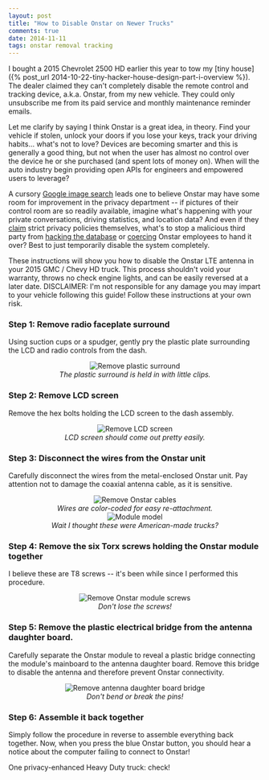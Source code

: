 ```yaml
---
layout: post
title: "How to Disable Onstar on Newer Trucks"
comments: true
date: 2014-11-11
tags: onstar removal tracking
---
```


I bought a 2015 Chevrolet 2500 HD earlier this year to tow my [tiny
house]({% post_url 2014-10-22-tiny-hacker-house-design-part-i-overview %}). The
dealer claimed they can't completely disable the remote control and
tracking device, a.k.a. Onstar, from my new vehicle. They could only
unsubscribe me from its paid service and monthly maintenance reminder emails.

Let me clarify by saying I think Onstar is a great idea, in theory. Find your
vehicle if stolen, unlock your doors if you lose your keys, track your driving
habits... what's not to love? Devices are becoming smarter and this is
generally a good thing, but not when the user has almost no control over the
device he or she purchased (and spent lots of money on). When will the auto
industry begin providing open APIs for engineers and empowered users to
leverage?

A cursory [Google image search](https://www.google.com/search?as_st=y&tbm=isch&hl=en&as_q=onstar+control+room&as_epq=&as_oq=&as_eq=&imgsz=&imgar=&imgc=&imgcolor=&imgtype=&cr=&as_sitesearch=&safe=images&as_filetype=&as_rights=)
leads one to believe Onstar may have some room for improvement in the privacy
department -- if pictures of their control room are so readily available,
imagine what's happening with your private conversations, driving statistics,
and location data? And even if they
[claim](https://www.onstar.com/web/portal/privacy?g=1) strict privacy policies
themselves, what's to stop a malicious third party from [hacking the
database](http://resources.infosecinstitute.com/fbi-tor-exploit/) or
[coercing](http://www.theguardian.com/technology/2013/oct/07/fbi-bitcoin-silk-road-ross-ulbricht)
Onstar employees to hand it over? Best to just temporarily disable the system
completely.

These instructions will show you how to disable the Onstar LTE antenna in your
2015 GMC / Chevy HD truck. This process shouldn't void your warranty, throws no
check engine lights, and can be easily reversed at a later date. DISCLAIMER:
I'm not responsible for any damage you may impart to your vehicle following
this guide! Follow these instructions at your own risk.

### Step 1: Remove radio faceplate surround

Using suction cups or a spudger, gently pry the plastic plate surrounding the
LCD and radio controls from the dash.

<center>
  <img src="/img/onstar-removal/1.jpg" alt="Remove plastic surround">
  <div class="caption">
    <i>
      The plastic surround is held in with little clips.
    </i>
  </div>
</center>

### Step 2: Remove LCD screen

Remove the hex bolts holding the LCD screen to the dash assembly.

<center>
  <img src="/img/onstar-removal/2.jpg" alt="Remove LCD screen">
  <div class="caption">
    <i>
      LCD screen should come out pretty easily.
    </i>
  </div>
</center>

### Step 3: Disconnect the wires from the Onstar unit

Carefully disconnect the wires from the metal-enclosed Onstar unit. Pay
attention not to damage the coaxial antenna cable, as it is sensitive.

<center>
  <img src="/img/onstar-removal/3.jpg" alt="Remove Onstar cables">
  <div class="caption">
    <i>
      Wires are color-coded for easy re-attachment.
    </i>
  </div>
</center>

<center>
  <img src="/img/onstar-removal/3.5.jpg" alt="Module model">
  <div class="caption">
    <i>
      Wait I thought these were American-made trucks?
    </i>
  </div>
</center>

### Step 4: Remove the six Torx screws holding the Onstar module together

I believe these are T8 screws -- it's been while since I performed this
procedure.

<center>
  <img src="/img/onstar-removal/4.jpg" alt="Remove Onstar module screws">
  <div class="caption">
    <i>
      Don't lose the screws!
    </i>
  </div>
</center>

### Step 5: Remove the plastic electrical bridge from the antenna daughter board.

Carefully separate the Onstar module to reveal a plastic bridge connecting the
module's mainboard to the antenna daughter board. Remove this bridge to disable
the antenna and therefore prevent Onstar connectivity.

<center>
  <img src="/img/onstar-removal/5.jpg" alt="Remove antenna daughter board
bridge">
  <div class="caption">
    <i>
      Don't bend or break the pins!
    </i>
  </div>
</center>

### Step 6: Assemble it back together

Simply follow the procedure in reverse to assemble everything back together.
Now, when you press the blue Onstar button, you should hear a notice about the
computer failing to connect to Onstar!

One privacy-enhanced Heavy Duty truck: check!
